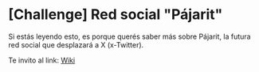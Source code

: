 # [Challenge] Red social "Pájarit"

Si estás leyendo esto, es porque querés saber más sobre Pájarit, la futura red social que desplazará a X (x-Twitter).

Te invito al link:
[Wiki](https://github.com/mkaimakamian/pajarit-feed-service/wiki)

